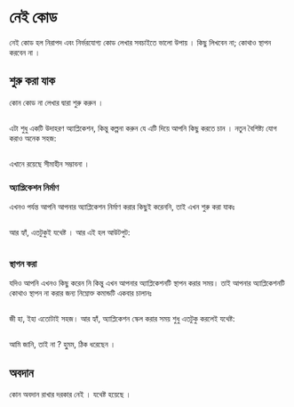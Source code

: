# নেই কোড

নেই কোড হল নিরাপদ এবং নির্ভরযোগ্য কোড লেখার সবচাইতে ভালো উপায় । কিছু লিখবেন না; কোথাও স্থাপন করবেন না ।

## শুরু করা যাক 


কোন কোড না লেখার দ্বারা শুরু করুন ।

```

```

এটা শুধু একটি উদাহরণ অ্যাপ্লিকেশন, কিন্তু কল্পনা করুন যে এটি দিয়ে আপনি কিছু করতে চান । নতুন বৈশিষ্ট্য যোগ করাও অনেক সহজ:

```

```

এখানে রয়েছে সীমাহীন সম্ভাবনা ।

### অ্যাপ্লিকেশন নির্মাণ

এখনও পর্যন্ত আপনি আপনার অ্যাপ্লিকেশন নির্মাণ করার কিছুই করেননি, তাই এখন শুরু করা যাকঃ

```

```

আর হ্যাঁ,  এতটুকুই যথেষ্ট । আর এই হল আউটপুট:

```

```

### স্থাপন করা

যদিও আপনি এখনও কিছু করেন নি কিন্তু এখন আপনার অ্যাপ্লিকেশনটি স্থাপন করার সময়। তাই আপনার অ্যাপ্লিকেশনটি কোথাও স্থাপন না করার জন্য নিম্নোক্ত কমান্ডটি একবার চালানঃ

```

```

 জী হা, ইহা এতোটাই সহজ। আর হ্যাঁ, অ্যাপ্লিকেশন স্কেল করার সময় শুধু এতটুকু করলেই যথেষ্ট:

```

```

আমি জানি, তাই না ? হু্মম, ঠিক ধরেছেন । 

## অবদান

কোন অবদান রাখার দরকার নেই । যথেষ্ট হয়েছে ।
